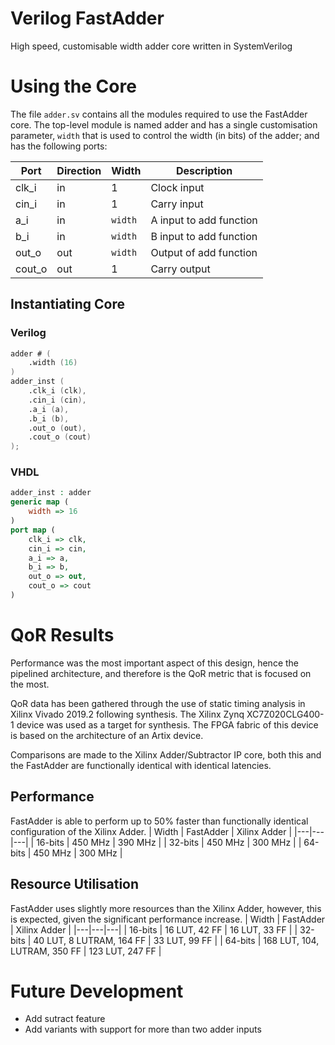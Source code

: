 
# Verilog FastAdder
High speed, customisable width adder core written in SystemVerilog

# Using the Core
The file `adder.sv` contains all the modules required to use the FastAdder core. The top-level module is named adder and has a single customisation parameter, `width` that is used to control the width (in bits) of the adder; and has the following ports:

| Port | Direction | Width | Description |
|---|---|---|---|
| clk_i | in | 1 | Clock input |
| cin_i | in | 1 | Carry input |
| a_i | in | `width` | A input to add function |
| b_i | in | `width` | B input to add function |
| out_o | out | `width` | Output of add function |
| cout_o | out | 1 | Carry output |

## Instantiating Core
### Verilog
```verilog
adder # (
    .width (16)
)
adder_inst (
    .clk_i (clk),
    .cin_i (cin),
    .a_i (a), 
    .b_i (b),
    .out_o (out),
    .cout_o (cout)
);
```
### VHDL
```vhdl
adder_inst : adder
generic map (
    width => 16
)
port map (
    clk_i => clk,
    cin_i => cin,
    a_i => a,
    b_i => b,
    out_o => out,
    cout_o => cout
)
```
# QoR Results
Performance was the most important aspect of this design, hence the pipelined architecture, and therefore is the QoR metric that is focused on the most.

QoR data has been gathered through the use of static timing analysis in Xilinx Vivado 2019.2 following synthesis. The Xilinx Zynq XC7Z020CLG400-1 device was used as a target for synthesis. The FPGA fabric of this device is based on the architecture of an Artix device.

Comparisons are made to the Xilinx Adder/Subtractor IP core, both this and the FastAdder are functionally identical with identical latencies. 
## Performance
FastAdder is able to perform up to 50% faster than functionally identical configuration of the Xilinx Adder.
| Width | FastAdder | Xilinx Adder |
|---|---|---|
| 16-bits | 450 MHz | 390 MHz |
| 32-bits | 450 MHz | 300 MHz |
| 64-bits | 450 MHz | 300 MHz |

## Resource Utilisation
FastAdder uses slightly more resources than the Xilinx Adder, however, this is expected, given the significant performance increase.
| Width | FastAdder | Xilinx Adder |
|---|---|---|
| 16-bits | 16 LUT, 42 FF | 16 LUT, 33 FF |
| 32-bits | 40 LUT, 8 LUTRAM, 164 FF | 33 LUT, 99 FF |
| 64-bits | 168 LUT, 104, LUTRAM, 350 FF | 123 LUT, 247 FF |

# Future Development
- Add sutract feature
- Add variants with support for more than two adder inputs
